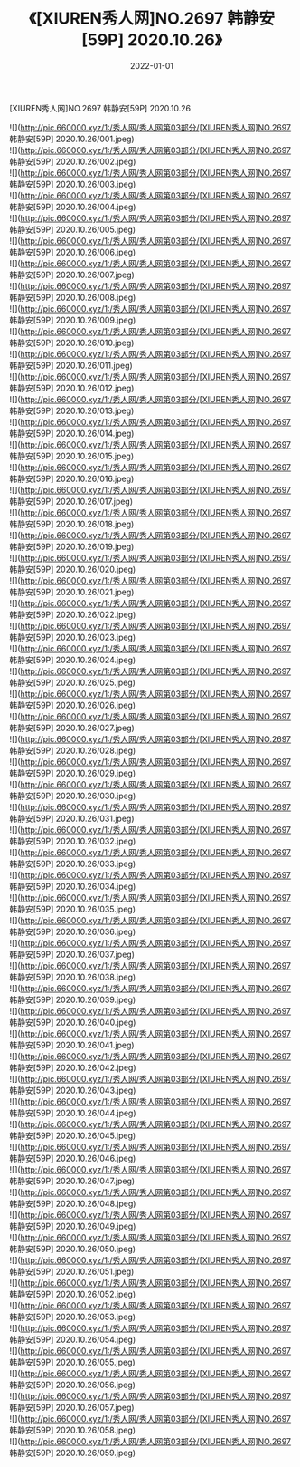 ﻿---
layout: post
title:  《[XIUREN秀人网]NO.2697 韩静安[59P] 2020.10.26》
date:   2022-01-01
img: http://pic.660000.xyz/1:/秀人网/秀人网第03部分/[XIUREN秀人网]NO.2697 韩静安[59P] 2020.10.26/000.jpg
categories: [美女, 清纯, 唯美]
---

[XIUREN秀人网]NO.2697 韩静安[59P] 2020.10.26

 ![](http://pic.660000.xyz/1:/秀人网/秀人网第03部分/[XIUREN秀人网]NO.2697 韩静安[59P] 2020.10.26/001.jpeg) <br>![](http://pic.660000.xyz/1:/秀人网/秀人网第03部分/[XIUREN秀人网]NO.2697 韩静安[59P] 2020.10.26/002.jpeg) <br>![](http://pic.660000.xyz/1:/秀人网/秀人网第03部分/[XIUREN秀人网]NO.2697 韩静安[59P] 2020.10.26/003.jpeg) <br>![](http://pic.660000.xyz/1:/秀人网/秀人网第03部分/[XIUREN秀人网]NO.2697 韩静安[59P] 2020.10.26/004.jpeg) <br>![](http://pic.660000.xyz/1:/秀人网/秀人网第03部分/[XIUREN秀人网]NO.2697 韩静安[59P] 2020.10.26/005.jpeg) <br>![](http://pic.660000.xyz/1:/秀人网/秀人网第03部分/[XIUREN秀人网]NO.2697 韩静安[59P] 2020.10.26/006.jpeg) <br>![](http://pic.660000.xyz/1:/秀人网/秀人网第03部分/[XIUREN秀人网]NO.2697 韩静安[59P] 2020.10.26/007.jpeg) <br>![](http://pic.660000.xyz/1:/秀人网/秀人网第03部分/[XIUREN秀人网]NO.2697 韩静安[59P] 2020.10.26/008.jpeg) <br>![](http://pic.660000.xyz/1:/秀人网/秀人网第03部分/[XIUREN秀人网]NO.2697 韩静安[59P] 2020.10.26/009.jpeg) <br>![](http://pic.660000.xyz/1:/秀人网/秀人网第03部分/[XIUREN秀人网]NO.2697 韩静安[59P] 2020.10.26/010.jpeg) <br>![](http://pic.660000.xyz/1:/秀人网/秀人网第03部分/[XIUREN秀人网]NO.2697 韩静安[59P] 2020.10.26/011.jpeg) <br>![](http://pic.660000.xyz/1:/秀人网/秀人网第03部分/[XIUREN秀人网]NO.2697 韩静安[59P] 2020.10.26/012.jpeg) <br>![](http://pic.660000.xyz/1:/秀人网/秀人网第03部分/[XIUREN秀人网]NO.2697 韩静安[59P] 2020.10.26/013.jpeg) <br>![](http://pic.660000.xyz/1:/秀人网/秀人网第03部分/[XIUREN秀人网]NO.2697 韩静安[59P] 2020.10.26/014.jpeg) <br>![](http://pic.660000.xyz/1:/秀人网/秀人网第03部分/[XIUREN秀人网]NO.2697 韩静安[59P] 2020.10.26/015.jpeg) <br>![](http://pic.660000.xyz/1:/秀人网/秀人网第03部分/[XIUREN秀人网]NO.2697 韩静安[59P] 2020.10.26/016.jpeg) <br>![](http://pic.660000.xyz/1:/秀人网/秀人网第03部分/[XIUREN秀人网]NO.2697 韩静安[59P] 2020.10.26/017.jpeg) <br>![](http://pic.660000.xyz/1:/秀人网/秀人网第03部分/[XIUREN秀人网]NO.2697 韩静安[59P] 2020.10.26/018.jpeg) <br>![](http://pic.660000.xyz/1:/秀人网/秀人网第03部分/[XIUREN秀人网]NO.2697 韩静安[59P] 2020.10.26/019.jpeg) <br>![](http://pic.660000.xyz/1:/秀人网/秀人网第03部分/[XIUREN秀人网]NO.2697 韩静安[59P] 2020.10.26/020.jpeg) <br>![](http://pic.660000.xyz/1:/秀人网/秀人网第03部分/[XIUREN秀人网]NO.2697 韩静安[59P] 2020.10.26/021.jpeg) <br>![](http://pic.660000.xyz/1:/秀人网/秀人网第03部分/[XIUREN秀人网]NO.2697 韩静安[59P] 2020.10.26/022.jpeg) <br>![](http://pic.660000.xyz/1:/秀人网/秀人网第03部分/[XIUREN秀人网]NO.2697 韩静安[59P] 2020.10.26/023.jpeg) <br>![](http://pic.660000.xyz/1:/秀人网/秀人网第03部分/[XIUREN秀人网]NO.2697 韩静安[59P] 2020.10.26/024.jpeg) <br>![](http://pic.660000.xyz/1:/秀人网/秀人网第03部分/[XIUREN秀人网]NO.2697 韩静安[59P] 2020.10.26/025.jpeg) <br>![](http://pic.660000.xyz/1:/秀人网/秀人网第03部分/[XIUREN秀人网]NO.2697 韩静安[59P] 2020.10.26/026.jpeg) <br>![](http://pic.660000.xyz/1:/秀人网/秀人网第03部分/[XIUREN秀人网]NO.2697 韩静安[59P] 2020.10.26/027.jpeg) <br>![](http://pic.660000.xyz/1:/秀人网/秀人网第03部分/[XIUREN秀人网]NO.2697 韩静安[59P] 2020.10.26/028.jpeg) <br>![](http://pic.660000.xyz/1:/秀人网/秀人网第03部分/[XIUREN秀人网]NO.2697 韩静安[59P] 2020.10.26/029.jpeg) <br>![](http://pic.660000.xyz/1:/秀人网/秀人网第03部分/[XIUREN秀人网]NO.2697 韩静安[59P] 2020.10.26/030.jpeg) <br>![](http://pic.660000.xyz/1:/秀人网/秀人网第03部分/[XIUREN秀人网]NO.2697 韩静安[59P] 2020.10.26/031.jpeg) <br>![](http://pic.660000.xyz/1:/秀人网/秀人网第03部分/[XIUREN秀人网]NO.2697 韩静安[59P] 2020.10.26/032.jpeg) <br>![](http://pic.660000.xyz/1:/秀人网/秀人网第03部分/[XIUREN秀人网]NO.2697 韩静安[59P] 2020.10.26/033.jpeg) <br>![](http://pic.660000.xyz/1:/秀人网/秀人网第03部分/[XIUREN秀人网]NO.2697 韩静安[59P] 2020.10.26/034.jpeg) <br>![](http://pic.660000.xyz/1:/秀人网/秀人网第03部分/[XIUREN秀人网]NO.2697 韩静安[59P] 2020.10.26/035.jpeg) <br>![](http://pic.660000.xyz/1:/秀人网/秀人网第03部分/[XIUREN秀人网]NO.2697 韩静安[59P] 2020.10.26/036.jpeg) <br>![](http://pic.660000.xyz/1:/秀人网/秀人网第03部分/[XIUREN秀人网]NO.2697 韩静安[59P] 2020.10.26/037.jpeg) <br>![](http://pic.660000.xyz/1:/秀人网/秀人网第03部分/[XIUREN秀人网]NO.2697 韩静安[59P] 2020.10.26/038.jpeg) <br>![](http://pic.660000.xyz/1:/秀人网/秀人网第03部分/[XIUREN秀人网]NO.2697 韩静安[59P] 2020.10.26/039.jpeg) <br>![](http://pic.660000.xyz/1:/秀人网/秀人网第03部分/[XIUREN秀人网]NO.2697 韩静安[59P] 2020.10.26/040.jpeg) <br>![](http://pic.660000.xyz/1:/秀人网/秀人网第03部分/[XIUREN秀人网]NO.2697 韩静安[59P] 2020.10.26/041.jpeg) <br>![](http://pic.660000.xyz/1:/秀人网/秀人网第03部分/[XIUREN秀人网]NO.2697 韩静安[59P] 2020.10.26/042.jpeg) <br>![](http://pic.660000.xyz/1:/秀人网/秀人网第03部分/[XIUREN秀人网]NO.2697 韩静安[59P] 2020.10.26/043.jpeg) <br>![](http://pic.660000.xyz/1:/秀人网/秀人网第03部分/[XIUREN秀人网]NO.2697 韩静安[59P] 2020.10.26/044.jpeg) <br>![](http://pic.660000.xyz/1:/秀人网/秀人网第03部分/[XIUREN秀人网]NO.2697 韩静安[59P] 2020.10.26/045.jpeg) <br>![](http://pic.660000.xyz/1:/秀人网/秀人网第03部分/[XIUREN秀人网]NO.2697 韩静安[59P] 2020.10.26/046.jpeg) <br>![](http://pic.660000.xyz/1:/秀人网/秀人网第03部分/[XIUREN秀人网]NO.2697 韩静安[59P] 2020.10.26/047.jpeg) <br>![](http://pic.660000.xyz/1:/秀人网/秀人网第03部分/[XIUREN秀人网]NO.2697 韩静安[59P] 2020.10.26/048.jpeg) <br>![](http://pic.660000.xyz/1:/秀人网/秀人网第03部分/[XIUREN秀人网]NO.2697 韩静安[59P] 2020.10.26/049.jpeg) <br>![](http://pic.660000.xyz/1:/秀人网/秀人网第03部分/[XIUREN秀人网]NO.2697 韩静安[59P] 2020.10.26/050.jpeg) <br>![](http://pic.660000.xyz/1:/秀人网/秀人网第03部分/[XIUREN秀人网]NO.2697 韩静安[59P] 2020.10.26/051.jpeg) <br>![](http://pic.660000.xyz/1:/秀人网/秀人网第03部分/[XIUREN秀人网]NO.2697 韩静安[59P] 2020.10.26/052.jpeg) <br>![](http://pic.660000.xyz/1:/秀人网/秀人网第03部分/[XIUREN秀人网]NO.2697 韩静安[59P] 2020.10.26/053.jpeg) <br>![](http://pic.660000.xyz/1:/秀人网/秀人网第03部分/[XIUREN秀人网]NO.2697 韩静安[59P] 2020.10.26/054.jpeg) <br>![](http://pic.660000.xyz/1:/秀人网/秀人网第03部分/[XIUREN秀人网]NO.2697 韩静安[59P] 2020.10.26/055.jpeg) <br>![](http://pic.660000.xyz/1:/秀人网/秀人网第03部分/[XIUREN秀人网]NO.2697 韩静安[59P] 2020.10.26/056.jpeg) <br>![](http://pic.660000.xyz/1:/秀人网/秀人网第03部分/[XIUREN秀人网]NO.2697 韩静安[59P] 2020.10.26/057.jpeg) <br>![](http://pic.660000.xyz/1:/秀人网/秀人网第03部分/[XIUREN秀人网]NO.2697 韩静安[59P] 2020.10.26/058.jpeg) <br>![](http://pic.660000.xyz/1:/秀人网/秀人网第03部分/[XIUREN秀人网]NO.2697 韩静安[59P] 2020.10.26/059.jpeg) <br>